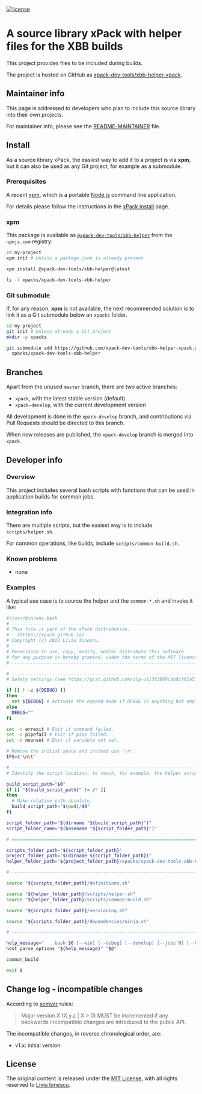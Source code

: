 [![license](https://img.shields.io/github/license/xpack-dev-tools/xbb-helper-xpack)](https://github.com/xpack-dev-tools/xbb-helper-xpack/blob/xpack/LICENSE)

# A source library xPack with helper files for the XBB builds

This project provides files to be included during builds.

The project is hosted on GitHub as
[xpack-dev-tools/xbb-helper-xpack](https://github.com/xpack-dev-tools/xbb-helper-xpack).

## Maintainer info

This page is addressed to developers who plan to include this source
library into their own projects.

For maintainer info, please see the
[README-MAINTAINER](README-MAINTAINER.md) file.

## Install

As a source library xPack, the easiest way to add it to a project is via
**xpm**, but it can also be used as any Git project, for example as a submodule.

### Prerequisites

A recent [xpm](https://xpack.github.io/xpm/),
which is a portable [Node.js](https://nodejs.org/) command line application.

For details please follow the instructions in the
[xPack install](https://xpack.github.io/install/) page.

### xpm

This package is available as
[`@xpack-dev-tools/xbb-helper`](https://www.npmjs.com/package/@xpack-dev-tools/xbb-helper)
from the `npmjs.com` registry:

```sh
cd my-project
xpm init # Unless a package.json is already present

xpm install @xpack-dev-tools/xbb-helper@latest

ls -l xpacks/xpack-dev-tools-xbb-helper
```

### Git submodule

If, for any reason, **xpm** is not available, the next recommended
solution is to link it as a Git submodule below an `xpacks` folder.

```sh
cd my-project
git init # Unless already a Git project
mkdir -p xpacks

git submodule add https://github.com/xpack-dev-tools/xbb-helper-xpack.git \
  xpacks/xpack-dev-tools-xbb-helper
```

## Branches

Apart from the unused `master` branch, there are two active branches:

- `xpack`, with the latest stable version (default)
- `xpack-develop`, with the current development version

All development is done in the `xpack-develop` branch, and contributions via
Pull Requests should be directed to this branch.

When new releases are published, the `xpack-develop` branch is merged
into `xpack`.

## Developer info

### Overview

This project includes several bash scripts with functions that can be
used in application builds for common jobs.

### Integration info

There are multiple scripts, but the easiest way is to include
`scripts/helper.sh`.

For common operations, like builds, include `scripts/common-build.sh`.

### Known problems

- none

### Examples

A typical use case is to source the helper and the `common-*.sh` and
invoke it like:

```sh
#!/usr/bin/env bash
# -----------------------------------------------------------------------------
# This file is part of the xPack distribution.
#   (https://xpack.github.io)
# Copyright (c) 2022 Liviu Ionescu.
#
# Permission to use, copy, modify, and/or distribute this software
# for any purpose is hereby granted, under the terms of the MIT license.
# -----------------------------------------------------------------------------

# -----------------------------------------------------------------------------
# Safety settings (see https://gist.github.com/ilg-ul/383869cbb01f61a51c4d).

if [[ ! -z ${DEBUG} ]]
then
  set ${DEBUG} # Activate the expand mode if DEBUG is anything but empty.
else
  DEBUG=""
fi

set -o errexit # Exit if command failed.
set -o pipefail # Exit if pipe failed.
set -o nounset # Exit if variable not set.

# Remove the initial space and instead use '\n'.
IFS=$'\n\t'

# -----------------------------------------------------------------------------
# Identify the script location, to reach, for example, the helper scripts.

build_script_path="$0"
if [[ "${build_script_path}" != /* ]]
then
  # Make relative path absolute.
  build_script_path="$(pwd)/$0"
fi

script_folder_path="$(dirname "${build_script_path}")"
script_folder_name="$(basename "${script_folder_path}")"

# =============================================================================

scripts_folder_path="${script_folder_path}"
project_folder_path="$(dirname ${script_folder_path})"
helper_folder_path="${project_folder_path}/xpacks/xpack-dev-tools-xbb-helper"

# -----------------------------------------------------------------------------

source "${scripts_folder_path}/definitions.sh"

source "${helper_folder_path}/scripts/helper.sh"
source "${helper_folder_path}/scripts/common-build.sh"

source "${scripts_folder_path}/versioning.sh"

source "${scripts_folder_path}/dependencies/ninja.sh"

# -----------------------------------------------------------------------------

help_message="    bash $0 [--win] [--debug] [--develop] [--jobs N] [--help]"
host_parse_options "${help_message}" "$@"

common_build

exit 0
```

## Change log - incompatible changes

According to [semver](https://semver.org) rules:

> Major version X (X.y.z | X > 0) MUST be incremented if any
backwards incompatible changes are introduced to the public API.

The incompatible changes, in reverse chronological order,
are:

- v1.x: initial version

## License

The original content is released under the
[MIT License](https://opensource.org/licenses/MIT/),
with all rights reserved to
[Liviu Ionescu](https://github.com/ilg-ul/).
